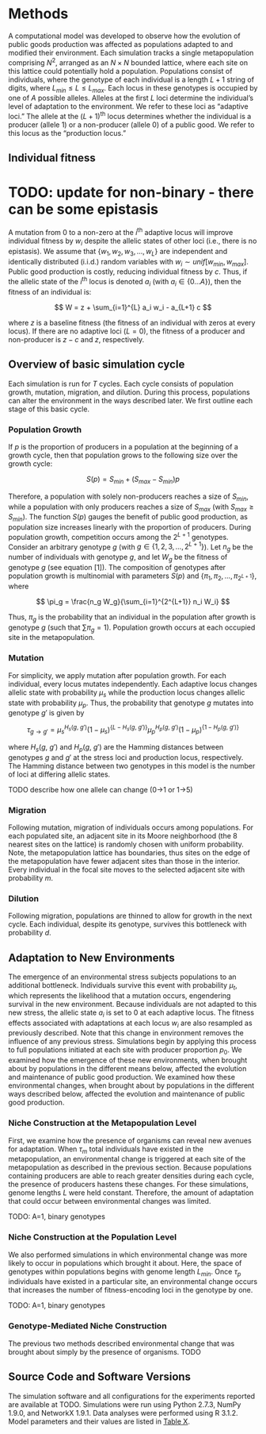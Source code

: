 # Methods

A computational model was developed to observe how the evolution of public goods production was affected as populations adapted to and modified their environment. Each simulation tracks a single metapopulation comprising $N^2$, arranged as an $N×N$ bounded lattice, where each site on this lattice could potentially hold a population. Populations consist of individuals, where the genotype of each individual is a length $L+1$ string of digits, where $L_{min} \le L \le L_{max}$. Each locus in these genotypes is occupied by one of $A$ possible alleles. Alleles at the first $L$ loci determine the individual’s level of adaptation to the environment. We refer to these loci as “adaptive loci.” The allele at the $(L+1)$<sup>th</sup> locus determines whether the individual is a producer (allele $1$) or a non-producer (allele $0$) of a public good. We refer to this locus as the “production locus.”

## Individual fitness
# TODO: update for non-binary - there can be some epistasis
A mutation from $0$ to a non-zero at the $i$<sup>th</sup> adaptive locus will improve individual fitness by $w_i$ despite the allelic states of other loci (i.e., there is no epistasis). We assume that $\{w_1, w_2, w_3, \ldots, w_L\}$ are independent and identically distributed (i.i.d.) random variables with $w_i \sim unif[w_{min}, w_{max}]$. Public good production is costly, reducing individual fitness by $c$. Thus, if the allelic state of the $i$<sup>th</sup> locus is denoted $a_i$ (with $a_i \in \{0 \ldots A\}$), then the fitness of an individual is:

$$
W = z + \sum_{i=1}^{L} a_i w_i - a_{L+1} c
$$

where $z$ is a baseline fitness (the fitness of an individual with zeros at every locus). If there are no adaptive loci ($L=0$), the fitness of a producer and non-producer is $z-c$ and $z$, respectively.


## Overview of basic simulation cycle

Each simulation is run for $T$ cycles. Each cycle consists of population growth, mutation, migration, and dilution. During this process, populations can alter the environment in the ways described later. We first outline each stage of this basic cycle.

### Population Growth

If $p$ is the proportion of producers in a population at the beginning of a growth cycle, then that population grows to the following size over the growth cycle:

$$
S(p) = S_{min} + (S_{max} - S_{min}) p
$$

Therefore, a population with solely non-producers reaches a size of $S_{min}$, while a population with only producers reaches a size of $S_{max}$ (with $S_{max} \ge S_{min}$). The function $S(p)$ gauges the benefit of public good production, as population size increases linearly with the proportion of producers. During population growth, competition occurs among the $2^{L+1}$ genotypes. Consider an arbitrary genotype $g$ (with $g \in \{1, 2, 3, \ldots, 2^{L+1}\}$). Let $n_g$ be the number of individuals with genotype $g$, and let $W_g$ be the fitness of genotype $g$ (see equation [1]). The composition of genotypes after population growth is multinomial with parameters $S(p)$ and $\{\pi_1, \pi_2, \ldots, \pi_{2^{L+1}}\}$, where

$$
\pi_g = \frac{n_g W_g}{\sum_{i=1}^{2^{L+1}} n_i W_i}
$$

Thus, $\pi_g$ is the probability that an individual in the population after growth is genotype $g$ (such that $\sum \pi_g = 1$). Population growth occurs at each occupied site in the metapopulation.


### Mutation

For simplicity, we apply mutation after population growth. For each individual, every locus mutates independently. Each adaptive locus changes allelic state with probability $\mu_{s}$ while the production locus changes allelic state with probability $\mu_{p}$. Thus, the probability that genotype $g$ mutates into genotype $g'$ is given by

$$
\tau_{g \rightarrow g'} = \mu_{s}^{H_{s}(g,~g')}(1-\mu_{s})^{\{L-H_{s}(g,~g')\}} \mu_{p}^{H_{p}(g,~g')} (1-\mu_{p})^{\{1-H_{p}(g,~g')\}}
$$

where $H_{s}(g,~g')$ and $H_{p}(g,~g')$ are the Hamming distances between genotypes $g$ and $g'$ at the stress loci and production locus, respectively. The Hamming distance between two genotypes in this model is the number of loci at differing allelic states.

TODO describe how one allele can change (0->1 or 1->5)


### Migration

Following mutation, migration of individuals occurs among populations. For each populated site, an adjacent site in its Moore neighborhood (the 8 nearest sites on the lattice) is randomly chosen with uniform probability. Note, the metapopulation lattice has boundaries, thus sites on the edge of the metapopulation have fewer adjacent sites than those in the interior. Every individual in the focal site moves to the selected adjacent site with probability $m$.


### Dilution

Following migration, populations are thinned to allow for growth in the next cycle. Each individual, despite its genotype, survives this bottleneck with probability $d$.


## Adaptation to New Environments

The emergence of an environmental stress subjects populations to an additional bottleneck. Individuals survive this event with probability $\mu_{t}$, which represents the likelihood that a mutation occurs, engendering survival in the new environment. Because individuals are not adapted to this new stress, the allelic state $a_{i}$ is set to $0$ at each adaptive locus. The fitness effects associated with adaptations at each locus $w_{i}$ are also resampled as previously described. Note that this change in environment removes the influence of any previous stress. Simulations begin by applying this process to full populations initiated at each site with producer proportion $p_{0}$. We examined how the emergence of these new environments, when brought about by populations in the different means below, affected the evolution and maintenance of public good production. We examined how these environmental changes, when brought about by populations in the different ways described below, affected the evolution and maintenance of public good production.


### Niche Construction at the Metapopulation Level

First, we examine how the presence of organisms can reveal new avenues for adaptation. When $\tau_{m}$ total individuals have existed in the metapopulation, an environmental change is triggered at each site of the metapopulation as described in the previous section. Because populations containing producers are able to reach greater densities during each cycle, the presence of producers hastens these changes. For these simulations, genome lengths $L$ were held constant. Therefore, the amount of adaptation that could occur between environmental changes was limited. 

TODO: A=1, binary genotypes


### Niche Construction at the Population Level

We also performed simulations in which environmental change was more likely to occur in populations which brought it about. Here, the space of genotypes within populations begins with genome length $L_{min}$. Once $\tau_{p}$ individuals have existed in a particular site, an environmental change occurs that increases the number of fitness-encoding loci in the genotype by one.

TODO: A=1, binary genotypes


### Genotype-Mediated Niche Construction

The previous two methods described environmental change that was brought about simply by the presence of organisms. TODO



## Source Code and Software Versions

The simulation software and all configurations for the experiments reported are available at TODO. Simulations were run using Python 2.7.3, NumPy 1.9.0, and NetworkX 1.9.1. Data analyses were performed using R 3.1.2. Model parameters and their values are listed in [Table X](https://github.com/briandconnelly/nicheconstruct/blob/master/paper/table_of_parameters.md).
